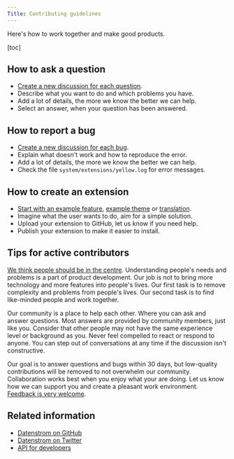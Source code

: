 ```yaml
---
Title: Contributing guidelines
---
```

Here's how to work together and make good products.

[toc]

## How to ask a question

* [Create a new discussion for each question](https://github.com/datenstrom/yellow/discussions).
* Describe what you want to do and which problems you have.
* Add a lot of details, the more we know the better we can help.
* Select an answer, when your question has been answered.

## How to report a bug

* [Create a new discussion for each bug](https://github.com/datenstrom/yellow/discussions).
* Explain what doesn't work and how to reproduce the error.
* Add a lot of details, the more we know the better we can help.
* Check the file `system/extensions/yellow.log` for error messages.

## How to create an extension

* [Start with an example feature](https://github.com/schulle4u/yellow-extension-helloworld), [example theme](https://github.com/schulle4u/yellow-extension-basic) or [translation](https://github.com/datenstrom/yellow-extensions/tree/master/source/english).
* Imagine what the user wants to do, aim for a simple solution.
* Upload your extension to GitHub, let us know if you need help.
* Publish your extension to make it easier to install.

## Tips for active contributors

[We think people should be in the centre](/). Understanding people's needs and problems is a part of product development. Our job is not to bring more technology and more features into people's lives. Our first task is to remove complexity and problems from people's lives. Our second task is to find like-minded people and work together.
 
Our community is a place to help each other. Where you can ask and answer questions. Most answers are provided by community members, just like you. Consider that other people may not have the same experience level or background as you. Never feel compelled to react or respond to anyone. You can step out of conversations at any time if the discussion isn't constructive.

Our goal is to answer questions and bugs within 30 days, but low-quality contributions will be removed to not overwhelm our community. Collaboration works best when you enjoy what your are doing. Let us know how we can support you and create a pleasant work environment. [Feedback is very welcome](/contact/).

## Related information

* [Datenstrom on GitHub](https://github.com/datenstrom)
* [Datenstrom on Twitter](https://twitter.com/datendeveloper)
* [API for developers](api-for-developers)
